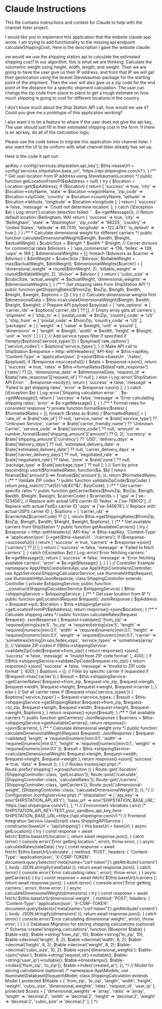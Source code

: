 # Claude Instructions

This file contains instructions and context for Claude to help with the channel-lister project.

I would like you to implement this application that the website claude app wrote. 
I am trying to add functionality to the missing api endpoint calculateShippingCost,
Here is the description I gave the website claude:

ow would we use the shipping station api to calculate the estimated shipping cost? In our algorithm, this is what we are thinking: Calculate the volumetric weight using height, width, length, and weight. Then we are going to have the user give us their IP address, and from that IP we will get their geolocation using the laravel Stevebauman package for the starting point of the shipment. Then the user will also give us a zip code for the end point of the distance for a specific shipment calculation. The user can change the zip code from place to place to get a rough estimate on how much shipping is going to cost for different locations in the country.

I don't know much about the Ship Station API call, how would we use it? Could you give me a prototype of this application working?

I also want it to be a feature to where if the user does not give the api key, The user should just fill in their estimated shipping cost in the form. If there is an api key, do all of the calculation logic. 

Please use the code below to intgrate this application into channel lister. I also want the UI to be uniform with what channel lister already has set up. 

Here is the code it spit out:
<?php

namespace App\Services;

use Illuminate\Support\Facades\Http;
use Illuminate\Support\Facades\Log;
use Stevebauman\Location\Facades\Location;

class ShippingCalculatorService
{
    private $apiKey;
    private $baseUrl;
    
    public function __construct()
    {
        $this->apiKey = config('services.shipstation.api_key');
        $this->baseUrl = config('services.shipstation.base_url', 'https://api.shipengine.com/v1');
    }
    
    /**
     * Get user location from IP address using Stevebauman\Location
     */
    public function getLocationFromIP($ipAddress = null)
    {
        try {
            $location = Location::get($ipAddress);
            
            if ($location) {
                return [
                    'success' => true,
                    'city' => $location->cityName,
                    'state' => $location->regionName,
                    'zip_code' => $location->zipCode,
                    'country' => $location->countryName,
                    'latitude' => $location->latitude,
                    'longitude' => $location->longitude
                ];
            }
            
            return [
                'success' => false,
                'message' => 'Could not determine location'
            ];
            
        } catch (\Exception $e) {
            Log::error('Location detection failed: ' . $e->getMessage());
            
            // Return default location (Bellingham, WA)
            return [
                'success' => true,
                'city' => 'Bellingham',
                'state' => 'Washington',
                'zip_code' => '98225',
                'country' => 'United States',
                'latitude' => 48.7519,
                'longitude' => -122.4787,
                'is_default' => true
            ];
        }
    }
    
    /**
     * Calculate dimensional weight for different carriers
     */
    public function calculateDimensionalWeight($length, $width, $height, $actualWeight)
    {
        $cubicSize = $length * $width * $height;
        
        // Carrier divisors for commercial rates
        $divisors = [
            'ups_commercial' => 139,
            'fedex' => 139,
            'usps' => 166
        ];
        
        $dimensionalWeights = [];
        
        foreach ($divisors as $carrier => $divisor) {
            $dimWeight = $cubicSize / $divisor;
            $billableWeight = max($actualWeight, $dimWeight);
            
            $dimensionalWeights[$carrier] = [
                'dimensional_weight' => round($dimWeight, 2),
                'billable_weight' => round($billableWeight, 2),
                'divisor' => $divisor
            ];
        }
        
        return [
            'cubic_size' => $cubicSize,
            'actual_weight' => $actualWeight,
            'dimensional_weights' => $dimensionalWeights
        ];
    }
    
    /**
     * Get shipping rates from ShipStation API
     */
    public function getShippingRates($fromZip, $toZip, $length, $width, $height, $weight, $options = [])
    {
        try {
            // Calculate dimensional weights first
            $dimensionalData = $this->calculateDimensionalWeight($length, $width, $height, $weight);
            
            // Prepare API payload
            $payload = [
                'rate_options' => [
                    'carrier_ids' => $options['carrier_ids'] ?? [], // Empty array gets all carriers
                ],
                'shipment' => [
                    'ship_to' => [
                        'postal_code' => $toZip,
                        'country_code' => 'US'
                    ],
                    'ship_from' => [
                        'postal_code' => $fromZip,
                        'country_code' => 'US'
                    ],
                    'packages' => [
                        [
                            'weight' => [
                                'value' => $weight,
                                'unit' => 'pound'
                            ],
                            'dimensions' => [
                                'length' => $length,
                                'width' => $width,
                                'height' => $height,
                                'unit' => 'inch'
                            ]
                        ]
                    ]
                ]
            ];
            
            // Add service types filter if specified
            if (!empty($options['service_types'])) {
                $payload['rate_options']['service_codes'] = $options['service_types'];
            }
            
            // Make API call to ShipStation
            $response = Http::withHeaders([
                'API-Key' => $this->apiKey,
                'Content-Type' => 'application/json'
            ])->post($this->baseUrl . '/rates', $payload);
            
            if ($response->successful()) {
                $data = $response->json();
                
                return [
                    'success' => true,
                    'rates' => $this->formatRates($data['rate_response']['rates'] ?? []),
                    'dimensional_data' => $dimensionalData,
                    'request_id' => $data['rate_response']['request_id'] ?? null
                ];
            } else {
                Log::error('ShipStation API Error: ' . $response->body());
                
                return [
                    'success' => false,
                    'message' => 'Failed to get shipping rates',
                    'error' => $response->json()
                ];
            }
            
        } catch (\Exception $e) {
            Log::error('Shipping calculation error: ' . $e->getMessage());
            
            return [
                'success' => false,
                'message' => 'Error calculating shipping rates',
                'error' => $e->getMessage()
            ];
        }
    }
    
    /**
     * Format rates for consistent response
     */
    private function formatRates($rates)
    {
        $formattedRates = [];
        
        foreach ($rates as $rate) {
            $formattedRates[] = [
                'rate_id' => $rate['rate_id'] ?? null,
                'service_name' => $rate['service_type'] ?? 'Unknown Service',
                'carrier' => $rate['carrier_friendly_name'] ?? 'Unknown Carrier',
                'service_code' => $rate['service_code'] ?? null,
                'amount' => number_format($rate['shipping_amount']['amount'] ?? 0, 2),
                'currency' => $rate['shipping_amount']['currency'] ?? 'USD',
                'delivery_days' => $rate['delivery_days'] ?? null,
                'estimated_delivery_date' => $rate['estimated_delivery_date'] ?? null,
                'carrier_delivery_days' => $rate['carrier_delivery_days'] ?? null,
                'negotiated_rate' => $rate['negotiated_rate'] ?? false,
                'zone' => $rate['zone'] ?? null,
                'package_type' => $rate['package_type'] ?? null
            ];
        }
        
        // Sort by price (ascending)
        usort($formattedRates, function($a, $b) {
            return floatval($a['amount']) <=> floatval($b['amount']);
        });
        
        return $formattedRates;
    }
    
    /**
     * Validate ZIP codes
     */
    public function validateZipCode($zipCode)
    {
        return preg_match('/^\d{5}(-\d{4})?$/', $zipCode);
    }
    
    /**
     * Get carrier-specific rates
     */
    public function getCarrierRates($fromZip, $toZip, $length, $width, $height, $weight, $carrierCode)
    {
        $carrierIds = [
            'ups' => ['se-123456'], // Replace with actual UPS carrier ID
            'fedex' => ['se-789012'], // Replace with actual FedEx carrier ID
            'usps' => ['se-345678'] // Replace with actual USPS carrier ID
        ];
        
        $options = [
            'carrier_ids' => $carrierIds[$carrierCode] ?? []
        ];
        
        return $this->getShippingRates($fromZip, $toZip, $length, $width, $height, $weight, $options);
    }
    
    /**
     * Get available carriers from ShipStation
     */
    public function getAvailableCarriers()
    {
        try {
            $response = Http::withHeaders([
                'API-Key' => $this->apiKey,
                'Content-Type' => 'application/json'
            ])->get($this->baseUrl . '/carriers');
            
            if ($response->successful()) {
                return [
                    'success' => true,
                    'carriers' => $response->json()['carriers'] ?? []
                ];
            }
            
            return [
                'success' => false,
                'message' => 'Failed to fetch carriers'
            ];
            
        } catch (\Exception $e) {
            Log::error('Error fetching carriers: ' . $e->getMessage());
            
            return [
                'success' => false,
                'message' => 'Error fetching available carriers',
                'error' => $e->getMessage()
            ];
        }
    }
}

// Controller Example
namespace App\Http\Controllers\Api;

use App\Http\Controllers\Controller;
use App\Services\ShippingCalculatorService;
use Illuminate\Http\Request;
use Illuminate\Http\JsonResponse;

class ShippingController extends Controller
{
    private $shippingService;
    
    public function __construct(ShippingCalculatorService $shippingService)
    {
        $this->shippingService = $shippingService;
    }
    
    /**
     * Get user location from IP
     */
    public function getLocation(Request $request): JsonResponse
    {
        $ipAddress = $request->ip();
        $location = $this->shippingService->getLocationFromIP($ipAddress);
        
        return response()->json($location);
    }
    
    /**
     * Calculate shipping rates
     */
    public function calculateRates(Request $request): JsonResponse
    {
        $request->validate([
            'from_zip' => 'required|string|size:5',
            'to_zip' => 'required|string|size:5',
            'length' => 'required|numeric|min:0.1',
            'width' => 'required|numeric|min:0.1',
            'height' => 'required|numeric|min:0.1',
            'weight' => 'required|numeric|min:0.1',
            'carrier' => 'sometimes|string|in:ups,fedex,usps',
            'service_types' => 'sometimes|array'
        ]);
        
        // Validate ZIP codes
        if (!$this->shippingService->validateZipCode($request->from_zip)) {
            return response()->json([
                'success' => false,
                'message' => 'Invalid from ZIP code format'
            ], 400);
        }
        
        if (!$this->shippingService->validateZipCode($request->to_zip)) {
            return response()->json([
                'success' => false,
                'message' => 'Invalid to ZIP code format'
            ], 400);
        }
        
        $options = [];
        
        // Filter by specific carrier if requested
        if ($request->has('carrier')) {
            $result = $this->shippingService->getCarrierRates(
                $request->from_zip,
                $request->to_zip,
                $request->length,
                $request->width,
                $request->height,
                $request->weight,
                $request->carrier
            );
        } else {
            // Get all carrier rates
            if ($request->has('service_types')) {
                $options['service_types'] = $request->service_types;
            }
            
            $result = $this->shippingService->getShippingRates(
                $request->from_zip,
                $request->to_zip,
                $request->length,
                $request->width,
                $request->height,
                $request->weight,
                $options
            );
        }
        
        return response()->json($result);
    }
    
    /**
     * Get available carriers
     */
    public function getCarriers(): JsonResponse
    {
        $carriers = $this->shippingService->getAvailableCarriers();
        return response()->json($carriers);
    }
    
    /**
     * Calculate dimensional weight only
     */
    public function calculateDimensionalWeight(Request $request): JsonResponse
    {
        $request->validate([
            'length' => 'required|numeric|min:0.1',
            'width' => 'required|numeric|min:0.1',
            'height' => 'required|numeric|min:0.1',
            'weight' => 'required|numeric|min:0.1'
        ]);
        
        $result = $this->shippingService->calculateDimensionalWeight(
            $request->length,
            $request->width,
            $request->height,
            $request->weight
        );
        
        return response()->json([
            'success' => true,
            'data' => $result
        ]);
    }
}

// Routes (routes/api.php)
/*
Route::prefix('shipping')->group(function () {
    Route::get('/location', [ShippingController::class, 'getLocation']);
    Route::post('/calculate', [ShippingController::class, 'calculateRates']);
    Route::get('/carriers', [ShippingController::class, 'getCarriers']);
    Route::post('/dimensional-weight', [ShippingController::class, 'calculateDimensionalWeight']);
});
*/

// Configuration (config/services.php)
/*
'shipstation' => [
    'api_key' => env('SHIPSTATION_API_KEY'),
    'base_url' => env('SHIPSTATION_BASE_URL', 'https://api.shipengine.com/v1'),
],
*/

// Environment Variables (.env)
/*
SHIPSTATION_API_KEY=TEST_your_sandbox_api_key_here
SHIPSTATION_BASE_URL=https://api.shipengine.com/v1
*/

// Frontend Integration Service (JavaScript)
class ShippingAPIService {
    constructor(baseUrl = '/api/shipping') {
        this.baseUrl = baseUrl;
    }
    
    async getLocation() {
        try {
            const response = await fetch(`${this.baseUrl}/location`);
            return await response.json();
        } catch (error) {
            console.error('Error getting location:', error);
            throw error;
        }
    }
    
    async calculateRates(rateData) {
        try {
            const response = await fetch(`${this.baseUrl}/calculate`, {
                method: 'POST',
                headers: {
                    'Content-Type': 'application/json',
                    'X-CSRF-TOKEN': document.querySelector('meta[name="csrf-token"]').getAttribute('content')
                },
                body: JSON.stringify(rateData)
            });
            
            return await response.json();
        } catch (error) {
            console.error('Error calculating rates:', error);
            throw error;
        }
    }
    
    async getCarriers() {
        try {
            const response = await fetch(`${this.baseUrl}/carriers`);
            return await response.json();
        } catch (error) {
            console.error('Error getting carriers:', error);
            throw error;
        }
    }
    
    async calculateDimensionalWeight(dimensions) {
        try {
            const response = await fetch(`${this.baseUrl}/dimensional-weight`, {
                method: 'POST',
                headers: {
                    'Content-Type': 'application/json',
                    'X-CSRF-TOKEN': document.querySelector('meta[name="csrf-token"]').getAttribute('content')
                },
                body: JSON.stringify(dimensions)
            });
            
            return await response.json();
        } catch (error) {
            console.error('Error calculating dimensional weight:', error);
            throw error;
        }
    }
}

// Database Migration for storing shipping calculations (optional)
/*
Schema::create('shipping_calculations', function (Blueprint $table) {
    $table->id();
    $table->string('from_zip', 10);
    $table->string('to_zip', 10);
    $table->decimal('length', 8, 2);
    $table->decimal('width', 8, 2);
    $table->decimal('height', 8, 2);
    $table->decimal('weight', 8, 2);
    $table->decimal('cubic_size', 10, 2);
    $table->json('dimensional_weights');
    $table->json('rates');
    $table->string('request_id')->nullable();
    $table->string('user_ip')->nullable();
    $table->timestamps();
    
    $table->index(['from_zip', 'to_zip']);
    $table->index('created_at');
});
*/

// Model for storing calculations (optional)
/*
namespace App\Models;

use Illuminate\Database\Eloquent\Model;

class ShippingCalculation extends Model
{
    protected $fillable = [
        'from_zip',
        'to_zip',
        'length',
        'width',
        'height',
        'weight',
        'cubic_size',
        'dimensional_weights',
        'rates',
        'request_id',
        'user_ip'
    ];
    
    protected $casts = [
        'dimensional_weights' => 'array',
        'rates' => 'array',
        'length' => 'decimal:2',
        'width' => 'decimal:2',
        'height' => 'decimal:2',
        'weight' => 'decimal:2',
        'cubic_size' => 'decimal:2'
    ];
}
*/